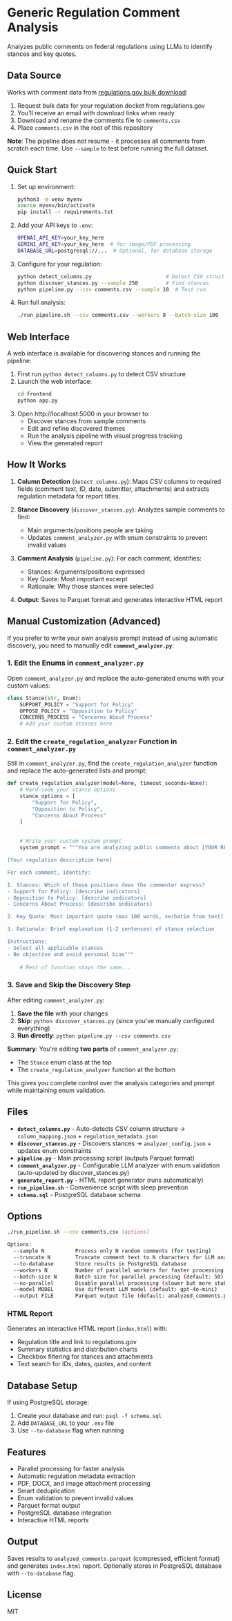 # Generic Regulation Comment Analysis

Analyzes public comments on federal regulations using LLMs to identify stances and key quotes.

## Data Source

Works with comment data from [regulations.gov bulk download](https://www.regulations.gov/bulkdownload):

1. Request bulk data for your regulation docket from regulations.gov
2. You'll receive an email with download links when ready
3. Download and rename the comments file to `comments.csv` 
4. Place `comments.csv` in the root of this repository

**Note**: The pipeline does not resume - it processes all comments from scratch each time. Use `--sample` to test before running the full dataset.

## Quick Start

1. Set up environment:
   ```bash
   python3 -m venv myenv
   source myenv/bin/activate
   pip install -r requirements.txt
   ```

2. Add your API keys to `.env`:
   ```bash
   OPENAI_API_KEY=your_key_here
   GEMINI_API_KEY=your_key_here  # for image/PDF processing
   DATABASE_URL=postgresql://...  # Optional, for database storage
   ```

3. Configure for your regulation:
   ```bash
   python detect_columns.py                        # Detect CSV structure
   python discover_stances.py --sample 250         # Find stances
   python pipeline.py --csv comments.csv --sample 10  # Test run
   ```

4. Run full analysis:
   ```bash
   ./run_pipeline.sh --csv comments.csv --workers 8 --batch-size 100
   ```

## Web Interface

A web interface is available for discovering stances and running the pipeline:

1. First run `python detect_columns.py` to detect CSV structure
2. Launch the web interface:
   ```bash
   cd frontend
   python app.py
   ```
3. Open http://localhost:5000 in your browser to:
   - Discover stances from sample comments
   - Edit and refine discovered themes
   - Run the analysis pipeline with visual progress tracking
   - View the generated report

## How It Works

1. **Column Detection** (`detect_columns.py`): Maps CSV columns to required fields (comment text, ID, date, submitter, attachments) and extracts regulation metadata for report titles.

2. **Stance Discovery** (`discover_stances.py`): Analyzes sample comments to find:
   - Main arguments/positions people are taking
   - Updates `comment_analyzer.py` with enum constraints to prevent invalid values

3. **Comment Analysis** (`pipeline.py`): For each comment, identifies:
   - Stances: Arguments/positions expressed
   - Key Quote: Most important excerpt
   - Rationale: Why those stances were selected

4. **Output**: Saves to Parquet format and generates interactive HTML report

## Manual Customization (Advanced)

If you prefer to write your own analysis prompt instead of using automatic discovery, you need to manually edit **`comment_analyzer.py`**:

### 1. Edit the Enums in `comment_analyzer.py`

Open `comment_analyzer.py` and replace the auto-generated enums with your custom values:

```python
class Stance(str, Enum):
    SUPPORT_POLICY = "Support for Policy"
    OPPOSE_POLICY = "Opposition to Policy" 
    CONCERNS_PROCESS = "Concerns About Process"
    # Add your custom stances here

```

### 2. Edit the `create_regulation_analyzer` Function in `comment_analyzer.py`

Still in `comment_analyzer.py`, find the `create_regulation_analyzer` function and replace the auto-generated lists and prompt:

```python
def create_regulation_analyzer(model=None, timeout_seconds=None):
    # Hard-code your stance options
    stance_options = [
        "Support for Policy",
        "Opposition to Policy", 
        "Concerns About Process"
    ]
    
    
    # Write your custom system prompt
    system_prompt = """You are analyzing public comments about [YOUR REGULATION].

[Your regulation description here]

For each comment, identify:

1. Stances: Which of these positions does the commenter express?
- Support for Policy: [describe indicators]
- Opposition to Policy: [describe indicators] 
- Concerns About Process: [describe indicators]

2. Key Quote: Most important quote (max 100 words, verbatim from text)

3. Rationale: Brief explanation (1-2 sentences) of stance selection

Instructions:
- Select all applicable stances
- Be objective and avoid personal bias"""
    
    # Rest of function stays the same...
```

### 3. Save and Skip the Discovery Step

After editing `comment_analyzer.py`:

1. **Save the file** with your changes
2. **Skip**: `python discover_stances.py` (since you've manually configured everything)
3. **Run directly**: `python pipeline.py --csv comments.csv`

**Summary**: You're editing **two parts** of `comment_analyzer.py`:
- The `Stance` enum class at the top
- The `create_regulation_analyzer` function at the bottom

This gives you complete control over the analysis categories and prompt while maintaining enum validation.

## Files

- **`detect_columns.py`** - Auto-detects CSV column structure → `column_mapping.json` + `regulation_metadata.json`
- **`discover_stances.py`** - Discovers stances → `analyzer_config.json` + updates enum constraints
- **`pipeline.py`** - Main processing script (outputs Parquet format)
- **`comment_analyzer.py`** - Configurable LLM analyzer with enum validation (auto-updated by discover_stances.py)
- **`generate_report.py`** - HTML report generator (runs automatically)
- **`run_pipeline.sh`** - Convenience script with sleep prevention
- **`schema.sql`** - PostgreSQL database schema

## Options

```bash
./run_pipeline.sh --csv comments.csv [options]

Options:
  --sample N          Process only N random comments (for testing)
  --truncate N        Truncate comment text to N characters for LLM analysis (saves costs)
  --to-database       Store results in PostgreSQL database
  --workers N         Number of parallel workers for faster processing (default: 8)
  --batch-size N      Batch size for parallel processing (default: 50)
  --no-parallel       Disable parallel processing (slower but more stable)
  --model MODEL       Use different LLM model (default: gpt-4o-mini)
  --output FILE       Parquet output file (default: analyzed_comments.parquet)
```

### HTML Report

Generates an interactive HTML report (`index.html`) with:
- Regulation title and link to regulations.gov
- Summary statistics and distribution charts
- Checkbox filtering for stances and attachments  
- Text search for IDs, dates, quotes, and content

## Database Setup

If using PostgreSQL storage:

1. Create your database and run: `psql -f schema.sql`
2. Add `DATABASE_URL` to your `.env` file
3. Use `--to-database` flag when running

## Features

- Parallel processing for faster analysis
- Automatic regulation metadata extraction
- PDF, DOCX, and image attachment processing
- Smart deduplication
- Enum validation to prevent invalid values
- Parquet format output
- PostgreSQL database integration
- Interactive HTML reports

## Output

Saves results to `analyzed_comments.parquet` (compressed, efficient format) and generates `index.html` report. Optionally stores in PostgreSQL database with `--to-database` flag.

## License

MIT